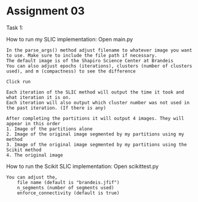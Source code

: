 # Assignment 03

Task 1:

How to run my SLIC implementation:
	Open main.py

	In the parse_args() method adjust filename to whatever image you want to use. Make sure to include the file path if necessary.
	The default image is of the Shapiro Science Center at Brandeis
	You can also adjust epochs (iterations), clusters (number of clusters used), and m (compactness) to see the difference

	Click run

	Each iteration of the SLIC method will output the time it took and what iteration it is on.
	Each iteration will also output which cluster number was not used in the past iteration. (If there is any)

	After completing the partitions it will output 4 images. They will appear in this order
	1. Image of the partitions alone
	2. Image of the original image segmented by my partitions using my method
	3. Image of the original image segmented by my partitions using the Scikit method
	4. The original image

How to run the Scikit SLIC implementation:
	Open scikittest.py

	You can adjust the,
		file name (default is "brandeis.jfif")
		n_segments (number of segments used)
		enforce_connectivity (default is true)	
